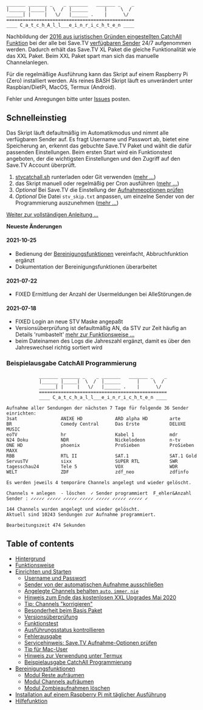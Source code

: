     _______ _______ _    _ _______   _______ _    _
    |______ |_____|  \  /  |______      |     \  /
    ______| |     |   \/   |______ .    |      \/  
    ===============================================
    ____ C_a_t_c_h_A_l_l___e_i_n_r_i_c_h_t_e_n ____

Nachbildung der [2016 aus juristischen Gründen eingestellten CatchAll Funktion](https://tv-forum.info/viewtopic.php?f=33&t=619) bei der alle bei Save.TV [verfügbaren Sender](https://hilfe.save.tv/Knowledgebase/50080/Senderliste) 24/7 aufgenommen werden. Dadurch erhält das Save.TV XL Paket die gleiche Funktionalität wie das XXL Paket. Beim XXL Paket spart man sich das manuelle Channelanlegen.

Für die regelmäßige Ausführung kann das Skript auf einem Raspberry Pi (Zero) installiert werden. Als reines BASH Skript läuft es unverändert unter Raspbian/DietPi, MacOS, Termux (Android).

Fehler und Anregungen bitte unter [Issues](https://github.com/einstweilen/stv-catchall/issues) posten.

## Schnelleinstieg
Das Skript läuft defaultmäßig im Automatikmodus und nimmt alle verfügbaren Sender auf. Es fragt Username und Passwort ab, bietet eine Speicherung an, erkennt das gebuchte Save.TV Paket und wählt die dafür passenden Einstellungen. Beim ersten Start wird ein Funktionstest angeboten, der die wichtigsten Einstellungen und den Zugriff auf den Save.TV Account überprüft.
1. [stvcatchall.sh](https://raw.githubusercontent.com/einstweilen/stv-catchall/master/stvcatchall.sh) runterladen oder Git verwenden ([mehr …](README-ext.md#einmaliger-download))
2. das Skript manuell oder regelmäßig per Cron ausführen ([mehr …](README-ext.md#t%C3%A4gliche-ausf%C3%BChrung-einrichten))
3. *Optional* Bei Save.TV die Einstellung der [Aufnahmeoptionen prüfen](README-ext.md#servicehinweis-savetv-aufnahme-optionen-pr%C3%BCfen)
4. *Optional* Die Datei `stv_skip.txt` anpassen, um einzelne Sender von der Programmierung auszunehmen ([mehr …](README-ext.md#sender-von-der-automatischen-aufnahme-ausschlie%C3%9Fen))

[Weiter zur vollständigen Anleitung ...](README-ext.md#table-of-contents)

**Neueste Änderungen**
#### 2021-10-25
  * Bedienung der [Bereinigungsfunktionen](README-ext.md#bereinigungsfunktionen) vereinfacht, Abbruchfunktion ergänzt
  * Dokumentation der Bereinigungsfunktionen überarbeitet
#### 2021-07-22
  * FIXED Ermittlung der Anzahl der Usermeldungen bei AlleStörungen.de

#### 2021-07-18
  * FIXED Login an neue STV Maske angepaßt
  * Versionsüberprüfung ist defaultmäßig AN, da STV zur Zeit häufig an Details 'rumbastelt' [mehr zur Funktionsweise …](README-ext.md#Versions%C3%BCberpr%C3%BCfung)
  * beim Dateinamen des Logs die Jahreszahl ergänzt, damit es über den Jahreswechsel richtig sortiert wird 
  
### Beispielausgabe CatchAll Programmierung
                _______ _______ _    _ _______   _______ _    _
                |______ |_____|  \  /  |______      |     \  /
                ______| |     |   \/   |______ .    |      \/ 
                ===============================================
                ____ C_a_t_c_h_a_l_l___e_i_n_r_i_c_h_t_e_n ____
		
	Aufnahme aller Sendungen der nächsten 7 Tage für folgende 36 Sender einrichten:
	3sat                ANIXE HD            ARD alpha HD        arte               
	BR                  Comedy Central      Das Erste           DELUXE MUSIC       
	eoTV                hr                  Kabel 1             mdr                
	N24 Doku            NDR                 Nickelodeon         n-tv               
	ONE HD              phoenix             ProSieben           ProSieben MAXX     
	RBB                 RTL II              SAT.1               SAT.1 Gold         
	ServusTV            sixx                SUPER RTL           SWR                
	tagesschau24        Tele 5              VOX                 WDR                
	WELT                ZDF                 zdf_neo             zdfinfo            
                                                                               
	Es werden jeweils 4 temporäre Channels angelegt und wieder gelöscht.
    
    Channels + anlegen  - löschen  ✓ Sender programmiert  F_ehler&Anzahl
    Sender : ✓✓✓✓✓ ✓✓✓✓✓ ✓✓✓✓✓ ✓✓✓✓✓ ✓✓✓✓✓ ✓✓✓✓✓ ✓✓✓✓✓ ✓ 

    144 Channels wurden angelegt und wieder gelöscht.
    Aktuell sind 10243 Sendungen zur Aufnahme programmiert.

    Bearbeitungszeit 474 Sekunden
## Table of contents
  * [Hintergrund](README-ext.md#hintergrund)
  * [Funktionsweise](README-ext.md#funktionsweise)
  * [Einrichten und Starten](README-ext.md#einrichten-und-starten)
    + [Username und Passwort](#username-und-passwort)
    + [Sender von der automatischen Aufnahme ausschließen](README-ext.md#sender-von-der-automatischen-aufnahme-ausschlie%C3%9Fen)
    + [Angelegte Channels behalten `auto`, `immer`, `nie`](README-ext.md#angelegte-channels-behalten-auto-immer-nie)
    + [Hinweis zum Ende das kostenlosen XXL Upgrades Mai 2020](README-ext.md#hinweis-zum-ende-des-kostenlosen-xxl-upgrades-zum-26052020)   
    + [Tip: Channels "korrigieren"](README-ext.md#tip-channels-korrigieren)
    + [Besonderheit beim Basis Paket](README-ext.md#besonderheit-beim-basis-paket)
    + [Versionsüberprüfung](README-ext.md#Versions%C3%BCberpr%C3%BCfung)
    + [Funktionstest](README-ext.md#funktionstest)
    + [Ausführungsstatus kontrollieren](README-ext.md#ausf%C3%BChrungsstatus-kontrollieren)
    + [Fehlerausgabe](README-ext.md#fehler-w%C3%A4hrend-der-skriptausf%C3%BChrung)
    + [Servicehinweis: Save.TV Aufnahme-Optionen prüfen](README-ext.md#servicehinweis-savetv-aufnahme-optionen-pr%C3%BCfen)
    + [Tip für Mac-User](README-ext.md#tip-f%C3%BCr-mac-user)
    + [Hinweis zur Verwendung unter Termux](README-ext.md#hinweis-zur-verwendung-unter-termux)
    + [Beispielausgabe CatchAll Programmierung](README-ext.md#beispielausgabe-catchall-programmierung)
  * [Bereinigungsfunktionen](README-ext.md#bereinigungsfunktionen)
    + [Modul Reste aufräumen](README-ext.md#modul-reste-aufr%C3%A4umen)
    + [Modul Channels aufräumen](README-ext.md#modul-channels-aufr%C3%A4umen)
    + [Modul Zombieaufnahmen löschen](README-ext.md#modul-zombieaufnahmen-l%C3%B6schen)
  * [Installation auf einem Raspberry Pi mit täglicher Ausführung](README-ext.md#installation-auf-einem-raspberry-pi-mit-t%C3%A4glicher-ausf%C3%BChrung)
  * [Hilfefunktion](README-ext.md#hilfefunktion)
